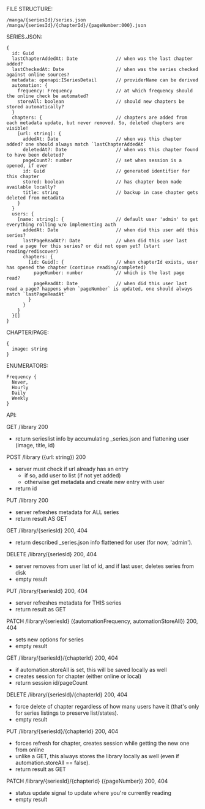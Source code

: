 FILE STRUCTURE:

    /manga/{seriesId}/series.json
    /manga/{seriesId}/{chapterId}/{pageNumber:000}.json

SERIES.JSON:

    {
      id: Guid  
      lastChapterAddedAt: Date              // when was the last chapter added?
      lastCheckedAt: Date                   // when was the series checked against online sources?
      metadata: openapi:ISeriesDetail       // providerName can be derived
      automation: {
        frequency: Frequency                // at which frequency should the online check be automated?
        storeAll: boolean                   // should new chapters be stored automatically?
      }
      chapters: {                           // chapters are added from each metadata update, but never removed. So, deleted chapters are visible!
        [url: string]: {
          addedAt: Date                     // when was this chapter added? one should always match `lastChapterAddedAt`
          deletedAt?: Date                  // when was this chapter found to have been deleted?
          pageCount?: number                // set when session is a opened, if ever
          id: Guid                          // generated identifier for this chapter
          stored: boolean                   // has chapter been made available locally?
          title: string                     // backup in case chapter gets deleted from metadata
        }
      }
      users: {
        [name: string]: {                   // default user 'admin' to get everything rolling w/o implementing auth
          addedAt: Date                     // when did this user add this series?
          lastPageReadAt?: Date             // when did this user last read a page for this series? or did not open yet? (start reading/rediscover)
          chapters: {
            [id: Guid]: {                   // when chapterId exists, user has opened the chapter (continue reading/completed)
              pageNumber: number            // which is the last page read?
              pageReadAt: Date              // when did this user last read a page? happens when `pageNumber` is updated, one should always match `lastPageReadAt`
            }
          }
        }
      }[]
    }

CHAPTER/PAGE: 

    {
      image: string
    }

ENUMERATORS:

    Frequency {
      Never,
      Hourly
      Daily
      Weekly
    }

API:

GET /library
  200
  - return serieslist info by accumulating _series.json and flattening user (image, title, id)

POST /library ({url: string})
  200
  - server must check if url already has an entry
    - if so, add user to list (if not yet added)
    - otherwise get metadata and create new entry with user
  - return id

PUT /library
  200
  - server refreshes metadata for ALL series
  - return result AS GET

GET /library/{seriesId}
  200, 404
  - return described _series.json info flattened for user (for now, 'admin').

DELETE /library/{seriesId}
  200, 404
  - server removes from user list of id, and if last user, deletes series from disk
  - empty result

PUT /library/{seriesId}
  200, 404
  - server refreshes metadata for THIS series
  - return result as GET

PATCH /library/{seriesId} ({automationFrequency, automationStoreAll})
  200, 404
  - sets new options for series
  - empty result

GET /library/{seriesId}/{chapterId}
  200, 404
  - if automation.storeAll is set, this will be saved locally as well
  - creates session for chapter (either online or local)
  - return session id/pageCount

DELETE /library/{seriesId}/{chapterId}
  200, 404
  - force delete of chapter regardless of how many users have it (that's only for series listings to preserve list/states).
  - empty result

PUT /library/{seriesId}/{chapterId}
  200, 404
  - forces refresh for chapter, creates session while getting the new one from online
  - unlike a GET, this always stores the library locally as well (even if automation.storeAll == false).
  - return result as GET
  
PATCH /library/{seriesId}/{chapterId} ({pageNumber})
  200, 404
  - status update signal to update where you're currently reading
  - empty result
